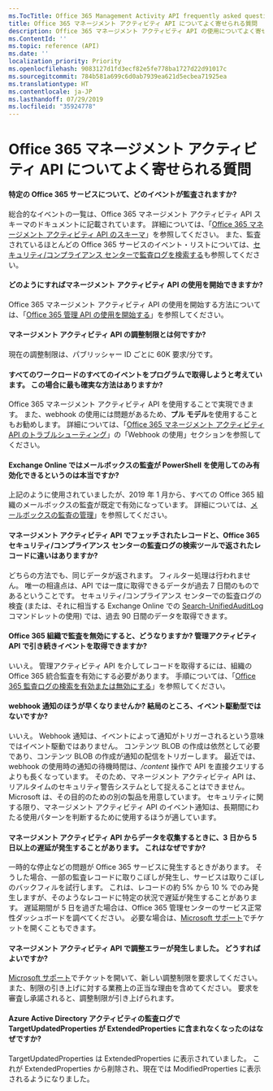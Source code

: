 ```yaml
---
ms.TocTitle: Office 365 Management Activity API frequently asked questions
title: Office 365 マネージメント アクティビティ API についてよく寄せられる質問
description: Office 365 マネージメント アクティビティ API の使用についてよく寄せられる質問
ms.ContentId: ''
ms.topic: reference (API)
ms.date: ''
localization_priority: Priority
ms.openlocfilehash: 9083127d1fd3ecf82e5fe778ba1727d22d91017c
ms.sourcegitcommit: 784b581a699c6d0ab7939ea621d5ecbea71925ea
ms.translationtype: HT
ms.contentlocale: ja-JP
ms.lasthandoff: 07/29/2019
ms.locfileid: "35924778"
---
```

# <a name="office-365-management-activity-api-frequently-asked-questions"></a>Office 365 マネージメント アクティビティ API についてよく寄せられる質問

#### <a name="what-events-are-audited-for-a-specific-office-365-service"></a>特定の Office 365 サービスについて、どのイベントが監査されますか?

総合的なイベントの一覧は、Office 365 マネージメント アクティビティ API スキーマのドキュメントに記載されています。 詳細については、「[Office 365 マネージメント アクティビティ API のスキーマ](office-365-management-activity-api-schema.md)」を参照してください。 また、監査されているほとんどの Office 365 サービスのイベント・リストについては、[セキュリティ/コンプライアンス センターで監査ログを検索する](https://docs.microsoft.com/ja-JP/office365/securitycompliance/search-the-audit-log-in-security-and-compliance#audited-activities)も参照してください。

#### <a name="how-do-i-onboard-to-the-management-activity-api"></a>どのようにすればマネージメント アクティビティ API の使用を開始できますか?

Office 365 マネージメント アクティビティ API の使用を開始する方法については、「[Office 365 管理 API の使用を開始する](get-started-with-office-365-management-apis.md)」を参照してください。
 
#### <a name="what-is-the-throttling-limit-for-the--management-activity-api"></a>マネージメント アクティビティ API の調整制限とは何ですか?

現在の調整制限は、パブリッシャー ID ごとに 60K 要求/分です。 

#### <a name="we-want-to-programmatically-capture-all-events-in-all-workloads-what-is-the-most-reliable-way-to-do-this"></a>すべてのワークロードのすべてのイベントをプログラムで取得しようと考えています。 この場合に最も確実な方法はありますか?

Office 365 マネージメント アクティビティ API を使用することで実現できます。 また、webhook の使用には問題があるため、**プル モデル**を使用することもお勧めします。 詳細については、「[Office 365 マネージメント アクティビティ API のトラブルシューティング](troubleshooting-the-office-365-management-activity-api.md#using-webhooks)」の「Webhook の使用」セクションを参照してください。

#### <a name="is-it-true-that-mailbox-auditing-in-exchange-online-can-only-be-enabled-by-using-powershell"></a>Exchange Online ではメールボックスの監査が PowerShell を使用してのみ有効化できるというのは本当ですか?

上記のように使用されていましたが、2019 年 1 月から、すべての Office 365 組織のメールボックスの監査が既定で有効になっています。 詳細については、[メールボックスの監査の管理](https://docs.microsoft.com/office365/securitycompliance/enable-mailbox-auditing)」を参照してください。

#### <a name="are-there-any-differences-in-the-records-that-are-fetched-by-the-management-activity-api-versus-the-records-that-are-returned-by-using-the-audit-log-search-tool-in-the-office-365-security--compliance-center"></a>マネージメント アクティビティ API でフェッチされたレコードと、Office 365 セキュリティ/コンプライアンス センターの監査ログの検索ツールで返されたレコードに違いはありますか?

どちらの方法でも、同じデータが返されます。 フィルター処理は行われません。 唯一の相違点は、API では一度に取得できるデータが過去 7 日間のものであるということです。 セキュリティ/コンプライアンス センターでの監査ログの検査 (または、それに相当する Exchange Online での [Search-UnifiedAuditLog](https://docs.microsoft.com/powershell/module/exchange/policy-and-compliance-audit/search-unifiedauditlog) コマンドレットの使用) では、過去 90 日間のデータを取得できます。 

#### <a name="what-happens-if-i-disable-auditing-for-my-office-365-organization-will-i-still-get-events-via-the-management-activity-api"></a>Office 365 組織で監査を無効にすると、どうなりますか? 管理アクティビティ API で引き続きイベントを取得できますか?

いいえ。 管理アクティビティ API を介してレコードを取得するには、組織の Office 365 統合監査を有効にする必要があります。 手順については、「[Office 365 監査ログの検索を有効または無効にする](https://docs.microsoft.com/office365/securitycompliance/turn-audit-log-search-on-or-off)」を参照してください。

#### <a name="arent-webhook-notifications-more-immediate-after-all-arent-they-event-driven"></a>webhook 通知のほうが早くなりませんか? 結局のところ、イベント駆動型ではないですか?

いいえ。 Webhook 通知は、イベントによって通知がトリガーされるという意味ではイベント駆動ではありません。 コンテンツ BLOB の作成は依然として必要であり、コンテンツ BLOB の作成が通知の配信をトリガーします。 最近では、webhook の使用時の通知の待機時間は、*/content* 操作で API を直接クエリするよりも長くなっています。 そのため、マネージメント アクティビティ API は、リアルタイムのセキュリティ警告システムとして捉えることはできません。 Microsoft は、その目的のための別の製品を用意しています。 セキュリティに関する限り、マネージメント アクティビティ API のイベント通知は、長期間にわたる使用パターンを判断するために使用するほうが適しています。

#### <a name="when-pulling-the-data-from-the-management-activity-api-there-is-sometimes-a-delay-of-more-than-3-to-5-days-why-is-this"></a>マネージメント アクティビティ API からデータを収集するときに、3 日から 5 日以上の遅延が発生することがあります。 これはなぜですか?

一時的な停止などの問題が Office 365 サービスに発生するときがあります。 そうした場合、一部の監査レコードに取りこぼしが発生し、サービスは取りこぼしのバックフィルを試行します。 これは、レコードの約 5% から 10 % でのみ発生しますが、そのようなレコードに特定の状況で遅延が発生することがあります。 遅延期間が 5 日を過ぎた場合は、Office 365 管理センターのサービス正常性ダッシュボードを調べてください。 必要な場合は、[Microsoft サポート](https://support.office.com/article/contact-support-for-business-products-admin-help-32a17ca7-6fa0-4870-8a8d-e25ba4ccfd4b#ID0EAADAAA=online)でチケットを開くこともできます。

#### <a name="im-encountering-a-throttling-error-in-the-management-activity-api-what-should-i-do"></a>マネージメント アクティビティ API で調整エラーが発生しました。 どうすればよいですか?

[Microsoft サポート](https://support.office.com/article/contact-support-for-business-products-admin-help-32a17ca7-6fa0-4870-8a8d-e25ba4ccfd4b#ID0EAADAAA=online)でチケットを開いて、新しい調整制限を要求してください。また、制限の引き上げに対する業務上の正当な理由を含めてください。 要求を審査し承諾されると、調整制限が引き上げられます。

#### <a name="why-are-targetupdatedproperties-no-longer-in-extendedproperties-in-the-audit-logs-for-azure-active-directory-activities"></a>Azure Active Directory アクティビティの監査ログで TargetUpdatedProperties が ExtendedProperties に含まれなくなったのはなぜですか?

TargetUpdatedProperties は ExtendedProperties に表示されていました。 これが ExtendedProperties から削除され、現在では ModifiedProperties に表示されるようになりました。
